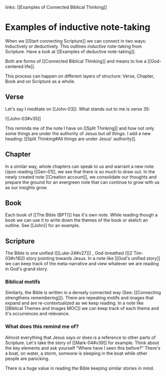 links: [[Examples of Connected Biblical Thinking]]
# Examples of inductive note-taking
When we [[Start connecting Scripture]] we can connect in two ways: Inductively or deductively. This outlines *inductive* note-taking from Scripture. Have a look at [[Examples of deductive note-taking]]. 

Both are forms of [[Connected Biblical Thinking]] and means to live a [[God-centered life]].

This process can happen on different layers of structure: Verse, Chapter, Book and on Scripture as a whole.

## Verse
Let's say I meditate on [[John-03]]. What stands out to me is verse 35:

![[John-03#v35]]

This reminds me of the note I have on [[Split Thinking]] and how not only some things are under the authority of Jesus but *all things*. I add a new heading: [[Split Thinking#All things are under Jesus' authority]].

## Chapter
In a similar way, whole chapters can speak to us and warrant a new note. Upon reading [[Gen-01]], we see that there is so much to draw out. In the newly created note [[Creation account]], we consolidate our thoughts and prepare the ground for an evergreen note that can continue to grow with us as our insights grow.

## Book
Each book of [[The Bible (BPT)]] has it's own note. While reading though a book we can use it to write down the themes of the book or sketch an outline. See [[John]] for an example.

## Scripture
The Bible is one unified ([[Luke-24#v27]]) , God-breathed ([[2 Tim-03#v16]]) story pointing towards Jesus. In a note like [[God's unified story]] we can keep track of the meta-narrative and view whatever we are reading in God's grand story.

### Biblical motifs
Similarly, the Bible is written in a densely connected way (See: [[Connecting strengthens remembering]]). There are repeating motifs and images that expand and are re-contextualized as we keep reading. In a note like [[Biblical Themes and Images MOC]] we can keep track of each theme and it's occurrences and relevance.

### What does this remind me of?
Almost everything that Jesus says or does is a reference to other parts of Scripture. Let's take the story of [[Mark-04#v39]] for example. Think about the key elements and ask yourself "Where have I seen this before?" There's a boat, on water, a storm, someone is sleeping in the boat while other people are panicking.

There is a huge value in reading the Bible keeping similar stories in mind.